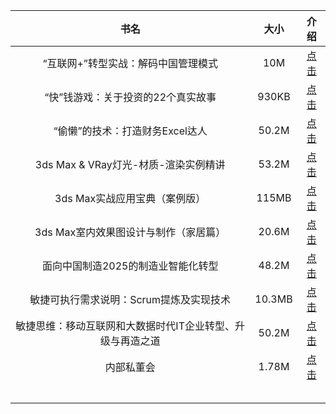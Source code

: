 | 书名 | 大小 | 介绍 | 
| :----: | :----:  | :----: | 
| “互联网+”转型实战：解码中国管理模式 | 10M | [点击](https://market.m.taobao.com/app/idleFish-F2e/widle-taobao-rax/page-detail?wh_weex=true&wx_navbar_transparent=true&id=614972978646&ut_sk=1.XI%2BjGvum56wDAO48lFuCKn8R_12431167_1585616467997.Copy.detail.614972978646.2207804982965&forceFlush=1) | 
| “快”钱游戏：关于投资的22个真实故事 | 930KB | [点击](https://market.m.taobao.com/app/idleFish-F2e/widle-taobao-rax/page-detail?wh_weex=true&wx_navbar_transparent=true&id=614723329913&ut_sk=1.XI%2BjGvum56wDAO48lFuCKn8R_12431167_1585616467997.Copy.detail.614723329913.2207804982965&forceFlush=1) | 
| “偷懒”的技术：打造财务Excel达人 | 50.2M | [点击](https://market.m.taobao.com/app/idleFish-F2e/widle-taobao-rax/page-detail?wh_weex=true&wx_navbar_transparent=true&id=614724253550&ut_sk=1.XI%2BjGvum56wDAO48lFuCKn8R_12431167_1585616467997.Copy.detail.614724253550.2207804982965&forceFlush=1) | 
| 3ds Max & VRay灯光-材质-渲染实例精讲 | 53.2M | [点击](https://market.m.taobao.com/app/idleFish-F2e/widle-taobao-rax/page-detail?wh_weex=true&wx_navbar_transparent=true&id=614977554779&ut_sk=1.XI%2BjGvum56wDAO48lFuCKn8R_12431167_1585616467997.Copy.detail.614977554779.2207804982965&forceFlush=1) | 
| 3ds Max实战应用宝典（案例版） | 115MB | [点击](https://market.m.taobao.com/app/idleFish-F2e/widle-taobao-rax/page-detail?wh_weex=true&wx_navbar_transparent=true&id=614727289560&ut_sk=1.XI%2BjGvum56wDAO48lFuCKn8R_12431167_1585616467997.Copy.detail.614727289560.2207804982965&forceFlush=1) | 
| 3ds Max室内效果图设计与制作（家居篇）| 20.6M | [点击](https://market.m.taobao.com/app/idleFish-F2e/widle-taobao-rax/page-detail?wh_weex=true&wx_navbar_transparent=true&id=615226183053&ut_sk=1.XI%2BjGvum56wDAO48lFuCKn8R_12431167_1585616467997.Copy.detail.615226183053.2207804982965&forceFlush=1) | 
| 面向中国制造2025的制造业智能化转型 | 48.2M | [点击](https://market.m.taobao.com/app/idleFish-F2e/widle-taobao-rax/page-detail?wh_weex=true&wx_navbar_transparent=true&id=614730225139&ut_sk=1.XI%2BjGvum56wDAO48lFuCKn8R_12431167_1585616467997.Copy.detail.614730225139.2207804982965&forceFlush=1) | 
| 敏捷可执行需求说明：Scrum提炼及实现技术 | 10.3MB | [点击]() | 
| 敏捷思维：移动互联网和大数据时代IT企业转型、升级与再造之道 | 50.2M | [点击]() | 
| 内部私董会 | 1.78M | [点击]() | 
|  |  |  | 
|  |  |  | 
|  |  |  | 
|  |  |  | 
|  |  |  | 

